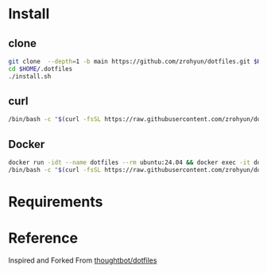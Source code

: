 # Install

## clone
```bash
git clone  --depth=1 -b main https://github.com/zrohyun/dotfiles.git $HOME/.dotfiles
cd $HOME/.dotfiles
./install.sh
```
## curl
```bash
/bin/bash -c "$(curl -fsSL https://raw.githubusercontent.com/zrohyun/dotfiles/main/install.sh)
```

## Docker
```bash
docker run -idt --name dotfiles --rm ubuntu:24.04 && docker exec -it dotfiles bash
/bin/bash -c "$(curl -fsSL https://raw.githubusercontent.com/zrohyun/dotfiles/main/install.sh)
```

# Requirements

# Reference
Inspired and Forked From [thoughtbot/dotfiles](https://github.com/thoughtbot/dotfiles)